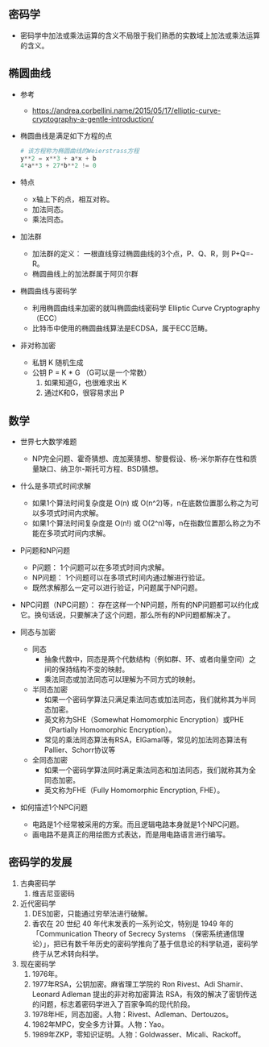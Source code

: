 
## 密码学
- 密码学中加法或乘法运算的含义不局限于我们熟悉的实数域上加法或乘法运算的含义。

## 椭圆曲线
- 参考
    - https://andrea.corbellini.name/2015/05/17/elliptic-curve-cryptography-a-gentle-introduction/

- 椭圆曲线是满足如下方程的点
    ```python
    # 该方程称为椭圆曲线的Weierstrass方程
    y**2 = x**3 + a*x + b
    4*a**3 + 27*b**2 != 0
    ```

- 特点
    - x轴上下的点，相互对称。
    - 加法同态。
    - 乘法同态。

- 加法群
    - 加法群的定义： 一根直线穿过椭圆曲线的3个点，P、Q、R，则 P+Q=-R。
    -  椭圆曲线上的加法群属于阿贝尔群


- 椭圆曲线与密码学
    - 利用椭圆曲线来加密的就叫椭圆曲线密码学 Elliptic Curve Cryptography （ECC）
    - 比特币中使用的椭圆曲线算法是ECDSA，属于ECC范畴。

- 非对称加密
    - 私钥 K 随机生成
    - 公钥 P = K * G （G可以是一个常数）
        1. 如果知道G，也很难求出 K
        2. 通过K和G，很容易求出 P


## 数学
- 世界七大数学难题
    - NP完全问题、霍奇猜想、庞加莱猜想、黎曼假设、杨-米尔斯存在性和质量缺口、纳卫尔-斯托可方程、BSD猜想。

- 什么是多项式时间求解
    - 如果1个算法时间复杂度是 O(n) 或 O(n^2)等，n在底数位置那么称之为可以多项式时间内求解。
    - 如果1个算法时间复杂度是 O(n!) 或 O(2^n)等，n在指数位置那么称之为不能在多项式时间内求解。

- P问题和NP问题
    - P问题： 1个问题可以在多项式时间内求解。
    - NP问题： 1个问题可以在多项式时间内通过解进行验证。
    - 既然求解那么一定可以进行验证，P问题属于NP问题。

- NPC问题（NPC问题）： 存在这样一个NP问题，所有的NP问题都可以约化成它。换句话说，只要解决了这个问题，那么所有的NP问题都解决了。

- 同态与加密
    - 同态
        - 抽象代数中，同态是两个代数结构（例如群、环、或者向量空间）之间的保持结构不变的映射。
        - 乘法同态或加法同态可以理解为不同方式的映射。
    - 半同态加密
        - 如果一个密码学算法只满足乘法同态或加法同态，我们就称其为半同态加密。
        - 英文称为SHE（Somewhat Homomorphic Encryption）或PHE（Partially Homomorphic Encryption）。
        - 常见的乘法同态算法有RSA，ElGamal等，常见的加法同态算法有Pallier、Schorr协议等
    - 全同态加密
        - 如果一个密码学算法同时满足乘法同态和加法同态，我们就称其为全同态加密。
        - 英文称为FHE（Fully Homomorphic Encryption, FHE）。

- 如何描述1个NPC问题
    - 电路是1个经常被采用的方案。而且逻辑电路本身就是1个NPC问题。
    - 画电路不是真正的用绘图方式表达，而是用电路语言进行编写。

## 密码学的发展
1. 古典密码学
    1. 维吉尼亚密码
2. 近代密码学
    1. DES加密，只能通过穷举法进行破解。
    2. 香农在 20 世纪 40 年代末发表的一系列论文，特别是 1949 年的「Communication Theory of Secrecy Systems （保密系统通信理论）」，把已有数千年历史的密码学推向了基于信息论的科学轨道，密码学终于从艺术转向科学。
3. 现在密码学
    1. 1976年。
    2. 1977年RSA，公钥加密。麻省理工学院的 Ron Rivest、Adi Shamir、Leonard Adleman 提出的非对称加密算法 RSA，有效的解决了密钥传送的问题，标志着密码学进入了百家争鸣的现代阶段。
    3. 1978年HE，同态加密。人物：Rivest、Adleman、Dertouzos。
    4. 1982年MPC，安全多方计算。人物：Yao。
    5. 1989年ZKP，零知识证明。人物：Goldwasser、Micali、Rackoff。